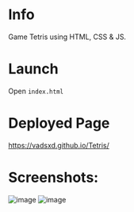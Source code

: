 # Info
Game Tetris using HTML, CSS & JS.

# Launch
Open <code>index.html</code>

# Deployed Page
https://vadsxd.github.io/Tetris/

# Screenshots:
![image](https://github.com/Vadsxd/Tetris/assets/71721490/54171bd2-e653-4ffb-ab4c-e5ccf0c9ead5)
![image](https://github.com/Vadsxd/Tetris/assets/71721490/701ea53f-711b-48c1-9048-9b3246c42de9)


